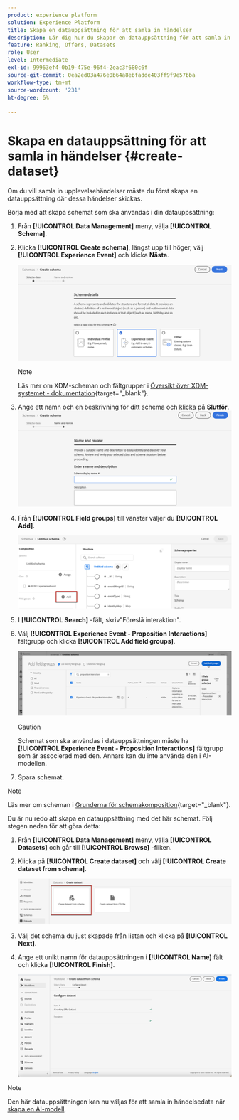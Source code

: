 ```yaml
---
product: experience platform
solution: Experience Platform
title: Skapa en datauppsättning för att samla in händelser
description: Lär dig hur du skapar en datauppsättning för att samla in händelser
feature: Ranking, Offers, Datasets
role: User
level: Intermediate
exl-id: 99963ef4-0b19-475e-96f4-2eac3f680c6f
source-git-commit: 0ea2ed03a476e0b64a8ebfadde403ff9f9e57bba
workflow-type: tm+mt
source-wordcount: '231'
ht-degree: 6%

---
```


# Skapa en datauppsättning för att samla in händelser {#create-dataset}

Om du vill samla in upplevelsehändelser måste du först skapa en datauppsättning där dessa händelser skickas.

Börja med att skapa schemat som ska användas i din datauppsättning:

1. Från **[!UICONTROL Data Management]** meny, välja **[!UICONTROL Schema]**.

1. Klicka **[!UICONTROL Create schema]**, längst upp till höger, välj **[!UICONTROL Experience Event]** och klicka **Nästa**.

   ![](../assets/ai-ranking-xdm-event.png)

   >[!NOTE]
   >
   >Läs mer om XDM-scheman och fältgrupper i [Översikt över XDM-systemet - dokumentation](https://experienceleague.adobe.com/docs/experience-platform/xdm/home.html?lang=sv){target="_blank"}.

1. Ange ett namn och en beskrivning för ditt schema och klicka på **Slutför**.
   ![](../assets/ai-ranking-xdm-event-2.png)

1. Från **[!UICONTROL Field groups]** till vänster väljer du **[!UICONTROL Add]**.

   ![](../assets/ai-ranking-fields-groups.png)

1. I **[!UICONTROL Search]** -fält, skriv&quot;Föreslå interaktion&quot;.

1. Välj **[!UICONTROL Experience Event - Proposition Interactions]** fältgrupp och klicka **[!UICONTROL Add field groups]**.

   ![](../assets/ai-ranking-add-field-group.png)

   >[!CAUTION]
   >
   >Schemat som ska användas i datauppsättningen måste ha **[!UICONTROL Experience Event - Proposition Interactions]** fältgrupp som är associerad med den. Annars kan du inte använda den i AI-modellen.

1. Spara schemat.

>[!NOTE]
>
>Läs mer om scheman i [Grunderna för schemakomposition](https://experienceleague.adobe.com/docs/experience-platform/xdm/schema/composition.html#understanding-schemas){target="_blank"}.

Du är nu redo att skapa en datauppsättning med det här schemat. Följ stegen nedan för att göra detta:

1. Från **[!UICONTROL Data Management]** meny, välja **[!UICONTROL Datasets]** och går till **[!UICONTROL Browse]** -fliken.

1. Klicka på **[!UICONTROL Create dataset]** och välj **[!UICONTROL Create dataset from schema]**.

   ![](../assets/ai-ranking-create-dataset-from-schema.png)

1. Välj det schema du just skapade från listan och klicka på **[!UICONTROL Next]**.

1. Ange ett unikt namn för datauppsättningen i **[!UICONTROL Name]** fält och klicka **[!UICONTROL Finish]**.

   ![](../assets/ai-ranking-dataset-name.png)

>[!NOTE]
>
>Den här datauppsättningen kan nu väljas för att samla in händelsedata när [skapa en AI-modell](../ranking/create-ranking-strategies.md).
